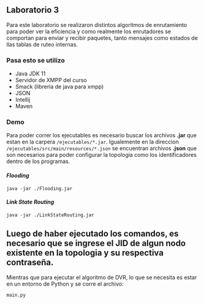 ## Laboratorio 3

Para este laboratorio se realizaron distintos algoritmos de enrutamiento para poder ver la eficiencia y como realmente los enrutadores se comportan para enviar y recibir paquetes, tanto mensajes como estados de llas tablas de ruteo internas.

### Pasa esto se utilizo
* Java JDK 11
* Servidor de XMPP del curso
* Smack (libreria de java para xmpp)
* JSON
* Intellij
* Maven

### Demo

Para poder correr los ejecutables es necesario buscar los archivos **.jar** que estan en la carpera `/ejecutables/*.jar`. Igualemente en la direccion `/ejecutables/src/main/resources/*.json` se encuentran archivos **.json** que son necesarios para poder configurar la topologia como los identificadores dentro de los programas.

#### *Flooding*
```
java -jar ./Flooding.jar
```

#### *Link State Routing*
```
java -jar ./LinkStateRouting.jar
```

Luego de haber ejecutado los comandos, es necesario que se ingrese el JID de algun nodo existente en la topologia y su respectiva contraseña.
------------------------------------------------------------------------------------------------------------------------------------------------

Mientras que para ejecutar el algoritmo de DVR, lo que se necesita es estar en un entorno de Python y se corre el archivo:
```
main.py
```
